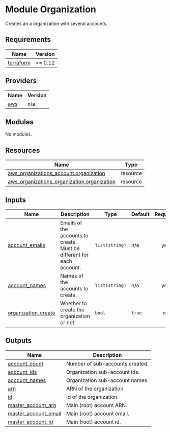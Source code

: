 # Module Organization

Creates an a organization with several accounts.

<!-- BEGINNING OF PRE-COMMIT-TERRAFORM DOCS HOOK -->
## Requirements

| Name | Version |
|------|---------|
| <a name="requirement_terraform"></a> [terraform](#requirement\_terraform) | >= 0.12 |

## Providers

| Name | Version |
|------|---------|
| <a name="provider_aws"></a> [aws](#provider\_aws) | n/a |

## Modules

No modules.

## Resources

| Name | Type |
|------|------|
| [aws_organizations_account.organization](https://registry.terraform.io/providers/hashicorp/aws/latest/docs/resources/organizations_account) | resource |
| [aws_organizations_organization.organization](https://registry.terraform.io/providers/hashicorp/aws/latest/docs/resources/organizations_organization) | resource |

## Inputs

| Name | Description | Type | Default | Required |
|------|-------------|------|---------|:--------:|
| <a name="input_account_emails"></a> [account\_emails](#input\_account\_emails) | Emails of the accounts to create. Must be different for each account. | `list(string)` | n/a | yes |
| <a name="input_account_names"></a> [account\_names](#input\_account\_names) | Names of the accounts to create. | `list(string)` | n/a | yes |
| <a name="input_organization_create"></a> [organization\_create](#input\_organization\_create) | Whether to create the organization or not. | `bool` | `true` | no |

## Outputs

| Name | Description |
|------|-------------|
| <a name="output_account_count"></a> [account\_count](#output\_account\_count) | Number of sub-accounts created. |
| <a name="output_account_ids"></a> [account\_ids](#output\_account\_ids) | Organization sub-account ids. |
| <a name="output_account_names"></a> [account\_names](#output\_account\_names) | Organization sub-account names. |
| <a name="output_arn"></a> [arn](#output\_arn) | ARN of the organization. |
| <a name="output_id"></a> [id](#output\_id) | Id of the organization. |
| <a name="output_master_account_arn"></a> [master\_account\_arn](#output\_master\_account\_arn) | Main (root) account ARN. |
| <a name="output_master_account_email"></a> [master\_account\_email](#output\_master\_account\_email) | Main (root) account email. |
| <a name="output_master_account_id"></a> [master\_account\_id](#output\_master\_account\_id) | Main (root) account id. |
<!-- END OF PRE-COMMIT-TERRAFORM DOCS HOOK -->
